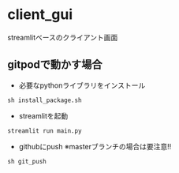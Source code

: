 # client_gui
streamlitベースのクライアント画面

## gitpodで動かす場合
* 必要なpythonライブラリをインストール
```
sh install_package.sh
```
* streamlitを起動
```
streamlit run main.py
```
* githubにpush ※masterブランチの場合は要注意!!
```
sh git_push 
```
